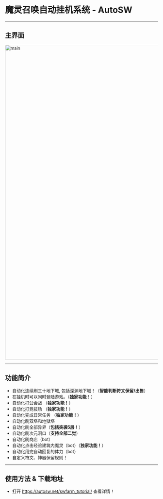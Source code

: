 # 魔灵召唤自动挂机系统 - AutoSW
-------------------
## 主界面

<img width="1035" alt="main" src="https://github.com/user-attachments/assets/4219b602-5ca1-47eb-b234-eb353876cffb" />

-------------------
## 功能简介

* 自动化连续刷三十地下城, 包括深渊地下城！（**智能判断符文保留/出售**）
* 在挂机时可以同时登陆游戏。（**独家功能！**）
* 自动化打公会战 （**独家功能！**）
* 自动化打竞技场 （**独家功能！**）
* 自动化完成日常任务 （**独家功能！**）
* 自动化刷双塔和地狱塔
* 自动化刷全部异界（**包括突袭5层！**）
* 自动化刷次元洞口（**支持全部二觉**）
* 自动化刷商店（bot）
* 自动化点击经验建筑内魔灵（bot）（**独家功能！**）
* 自动化用完自动回复的体力（bot）
* 自定义符文、神器保留规则！
-------------------
## 使用方法 & 下载地址

* 打开 https://autosw.net/swfarm_tutorial/ 查看详情！
